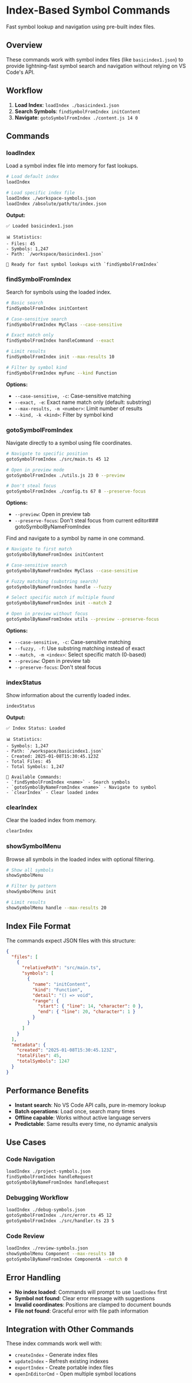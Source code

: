 # Index-Based Symbol Commands

Fast symbol lookup and navigation using pre-built index files.

## Overview

These commands work with symbol index files (like `basicindex1.json`) to provide lightning-fast symbol search and navigation without relying on VS Code's API.

## Workflow

1. **Load Index**: `loadIndex ./basicindex1.json`
2. **Search Symbols**: `findSymbolFromIndex initContent`
3. **Navigate**: `gotoSymbolFromIndex ./content.js 14 0`

## Commands

### loadIndex

Load a symbol index file into memory for fast lookups.

```bash
# Load default index
loadIndex

# Load specific index file
loadIndex ./workspace-symbols.json
loadIndex /absolute/path/to/index.json
```

**Output:**
```
✅ Loaded basicindex1.json

📊 Statistics:
- Files: 45
- Symbols: 1,247
- Path: `/workspace/basicindex1.json`

🚀 Ready for fast symbol lookups with `findSymbolFromIndex`
```

### findSymbolFromIndex

Search for symbols using the loaded index.

```bash
# Basic search
findSymbolFromIndex initContent

# Case-sensitive search
findSymbolFromIndex MyClass --case-sensitive

# Exact match only
findSymbolFromIndex handleCommand --exact

# Limit results
findSymbolFromIndex init --max-results 10

# Filter by symbol kind
findSymbolFromIndex myFunc --kind Function
```

**Options:**
- `--case-sensitive, -c`: Case-sensitive matching
- `--exact, -e`: Exact name match only (default: substring)
- `--max-results, -m <number>`: Limit number of results
- `--kind, -k <kind>`: Filter by symbol kind

### gotoSymbolFromIndex

Navigate directly to a symbol using file coordinates.

```bash
# Navigate to specific position
gotoSymbolFromIndex ./src/main.ts 45 12

# Open in preview mode
gotoSymbolFromIndex ./utils.js 23 0 --preview

# Don't steal focus
gotoSymbolFromIndex ./config.ts 67 8 --preserve-focus
```

**Options:**
- `--preview`: Open in preview tab
- `--preserve-focus`: Don't steal focus from current editor### 
gotoSymbolByNameFromIndex

Find and navigate to a symbol by name in one command.

```bash
# Navigate to first match
gotoSymbolByNameFromIndex initContent

# Case-sensitive search
gotoSymbolByNameFromIndex MyClass --case-sensitive

# Fuzzy matching (substring search)
gotoSymbolByNameFromIndex handle --fuzzy

# Select specific match if multiple found
gotoSymbolByNameFromIndex init --match 2

# Open in preview without focus
gotoSymbolByNameFromIndex utils --preview --preserve-focus
```

**Options:**
- `--case-sensitive, -c`: Case-sensitive matching
- `--fuzzy, -f`: Use substring matching instead of exact
- `--match, -m <index>`: Select specific match (0-based)
- `--preview`: Open in preview tab
- `--preserve-focus`: Don't steal focus

### indexStatus

Show information about the currently loaded index.

```bash
indexStatus
```

**Output:**
```
✅ Index Status: Loaded

📊 Statistics:
- Symbols: 1,247
- Path: `/workspace/basicindex1.json`
- Created: 2025-01-08T15:30:45.123Z
- Total Files: 45
- Total Symbols: 1,247

🚀 Available Commands:
- `findSymbolFromIndex <name>` - Search symbols
- `gotoSymbolByNameFromIndex <name>` - Navigate to symbol
- `clearIndex` - Clear loaded index
```

### clearIndex

Clear the loaded index from memory.

```bash
clearIndex
```

### showSymbolMenu

Browse all symbols in the loaded index with optional filtering.

```bash
# Show all symbols
showSymbolMenu

# Filter by pattern
showSymbolMenu init

# Limit results
showSymbolMenu handle --max-results 20
```

## Index File Format

The commands expect JSON files with this structure:

```json
{
  "files": [
    {
      "relativePath": "src/main.ts",
      "symbols": [
        {
          "name": "initContent",
          "kind": "Function",
          "detail": "() => void",
          "range": {
            "start": { "line": 14, "character": 0 },
            "end": { "line": 20, "character": 1 }
          }
        }
      ]
    }
  ],
  "metadata": {
    "created": "2025-01-08T15:30:45.123Z",
    "totalFiles": 45,
    "totalSymbols": 1247
  }
}
```

## Performance Benefits

- **Instant search**: No VS Code API calls, pure in-memory lookup
- **Batch operations**: Load once, search many times
- **Offline capable**: Works without active language servers
- **Predictable**: Same results every time, no dynamic analysis

## Use Cases

### Code Navigation
```bash
loadIndex ./project-symbols.json
findSymbolFromIndex handleRequest
gotoSymbolByNameFromIndex handleRequest
```

### Debugging Workflow
```bash
loadIndex ./debug-symbols.json
gotoSymbolFromIndex ./src/error.ts 45 12
gotoSymbolFromIndex ./src/handler.ts 23 5
```

### Code Review
```bash
loadIndex ./review-symbols.json
showSymbolMenu Component --max-results 10
gotoSymbolByNameFromIndex ComponentA --match 0
```

## Error Handling

- **No index loaded**: Commands will prompt to use `loadIndex` first
- **Symbol not found**: Clear error message with suggestions
- **Invalid coordinates**: Positions are clamped to document bounds
- **File not found**: Graceful error with file path information

## Integration with Other Commands

These index commands work well with:
- `createIndex` - Generate index files
- `updateIndex` - Refresh existing indexes
- `exportIndex` - Create portable index files
- `openInEditorCmd` - Open multiple symbol locations